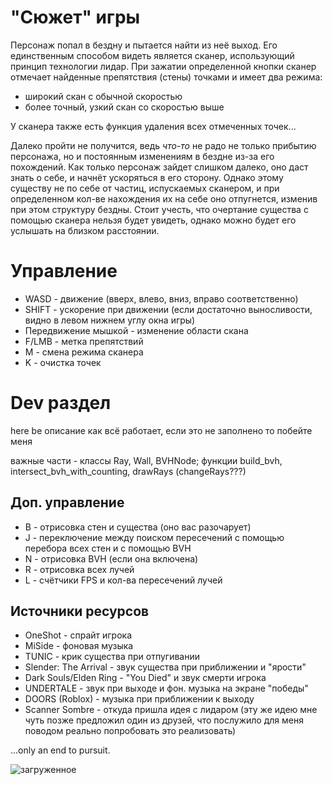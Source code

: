 # "Сюжет" игры
Персонаж попал в бездну и пытается найти из неё выход. Его единственным способом видеть является сканер, использующий принцип технологии лидар. При зажатии определенной кнопки сканер отмечает найденные препятствия (стены) точками и имеет два режима:
 - широкий скан с обычной скоростью 
 - более точный, узкий скан со скоростью выше

У сканера также есть функция удаления всех отмеченных точек...

Далеко пройти не получится, ведь _что-то_ не радо не только прибытию персонажа, но и постоянным изменениям в бездне из-за его похождений. Как только персонаж зайдет слишком далеко, оно даст знать о себе, и начнёт ускоряться в его сторону. Однако этому существу не по себе от частиц, испускаемых сканером, и при определенном кол-ве нахождения их на себе оно отпугнется, изменив при этом структуру бездны. Стоит учесть, что очертание существа с помощью сканера нельзя будет увидеть, однако можно будет его услышать на близком расстоянии.
  
# Управление
- WASD - движение (вверх, влево, вниз, вправо соответственно)
- SHIFT - ускорение при движении (если достаточно выносливости, видно в левом нижнем углу окна игры)
- Передвижение мышкой - изменение области скана
- F/LMB - метка препятствий
- M - смена режима сканера
- K - очистка точек

# Dev раздел
here be описание как всё работает, если это не заполнено то побейте меня

важные части - классы Ray, Wall, BVHNode; функции build_bvh, intersect_bvh_with_counting, drawRays (changeRays???)

## Доп. управление
- B - отрисовка стен и существа (оно вас разочарует)
- J - переключение между поиском пересечений с помощью перебора всех стен и с помощью BVH
- N - отрисовка BVH (если она включена)
- R - отрисовка всех лучей
- L - счётчики FPS и кол-ва пересечений лучей

## Источники ресурсов
- OneShot - спрайт игрока
- MiSide - фоновая музыка
- TUNIC - крик существа при отпугивании
- Slender: The Arrival - звук существа при приближении и "ярости"
- Dark Souls/Elden Ring - "You Died" и звук смерти игрока
- UNDERTALE - звук при выходе и фон. музыка на экране "победы"
- DOORS (Roblox) - музыка при приближении к выходу
- Scanner Sombre - откуда пришла идея с лидаром (эту же идею мне чуть позже предложил один из друзей, что послужило для меня поводом реально попробовать это реализовать)

...only an end to pursuit.

![загруженное](https://github.com/user-attachments/assets/041e768b-1c6f-47cf-9f17-e78fc143ad81)
